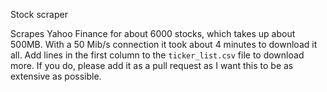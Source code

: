 Stock scraper

Scrapes Yahoo Finance for about 6000 stocks, which takes up about 500MB.
With a 50 Mib/s connection it took about 4 minutes to download it all.
Add lines in the first column to the `ticker_list.csv` file to download more. If you do, please add it as a pull request as I want this to be as extensive as possible.